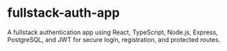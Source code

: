 # fullstack-auth-app
A fullstack authentication app using React, TypeScript, Node.js, Express, PostgreSQL, and JWT for secure login, registration, and protected routes.
